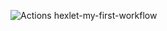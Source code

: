 ![Actions](https://github.com/Vladimir-SVI/hexlet-my-first-workflow/workflows/hello-world.yml/badge.svg)
hexlet-my-first-workflow
